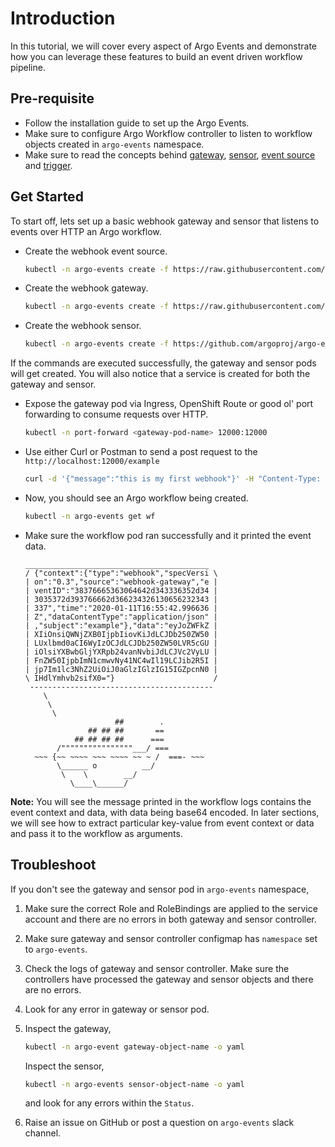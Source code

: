 # Introduction

In this tutorial, we will cover every aspect of Argo Events and demonstrate how you 
can leverage these features to build an event driven workflow pipeline.

## Pre-requisite
* Follow the installation guide to set up the Argo Events. 
* Make sure to configure Argo Workflow controller to listen to workflow objects
created in `argo-events` namespace.
* Make sure to read the concepts behind [gateway](https://argoproj.github.io/argo-events/concepts/gateway/),
[sensor](https://argoproj.github.io/argo-events/concepts/sensor/),
[event source](https://argoproj.github.io/argo-events/concepts/event_source/)
and [trigger](https://argoproj.github.io/argo-events/concepts/trigger/).

## Get Started
To start off, lets set up a basic webhook gateway and sensor that listens to events over
HTTP an Argo workflow.

* Create the webhook event source.

  ```bash
  kubectl -n argo-events create -f https://raw.githubusercontent.com/argoproj/argo-events/master/examples/event-sources/webhook.yaml
  ```
  
* Create the webhook gateway.

  ```bash
  kubectl -n argo-events create -f https://raw.githubusercontent.com/argoproj/argo-events/master/examples/gateways/webhook.yaml
  ```

* Create the webhook sensor.

  ```bash
  kubectl -n argo-events create -f https://github.com/argoproj/argo-events/tree/master/examples/sensors
  ```
  
If the commands are executed successfully, the gateway and sensor pods will get created. You will
also notice that a service is created for both the gateway and sensor. 

* Expose the gateway pod via Ingress, OpenShift Route
or good ol' port forwarding to consume requests over HTTP.

  ```bash
  kubectl -n port-forward <gateway-pod-name> 12000:12000
  ```

* Use either Curl or Postman to send a post request to the `http://localhost:12000/example`

  ```bash
  curl -d '{"message":"this is my first webhook"}' -H "Content-Type: application/json" -X POST http://localhost:12000/example
  ```

* Now, you should see an Argo workflow being created.

  ```bash
  kubectl -n argo-events get wf
  ```

* Make sure the workflow pod ran successfully and it printed the event data.

    ```
    _________________________________________ 
    / {"context":{"type":"webhook","specVersi \
    | on":"0.3","source":"webhook-gateway","e |
    | ventID":"38376665363064642d343336352d34 |
    | 3035372d393766662d366234326130656232343 |
    | 337","time":"2020-01-11T16:55:42.996636 |
    | Z","dataContentType":"application/json" |
    | ,"subject":"example"},"data":"eyJoZWFkZ |
    | XIiOnsiQWNjZXB0IjpbIiovKiJdLCJDb250ZW50 |
    | LUxlbmd0aCI6WyIzOCJdLCJDb250ZW50LVR5cGU |
    | iOlsiYXBwbGljYXRpb24vanNvbiJdLCJVc2VyLU |
    | FnZW50IjpbImN1cmwvNy41NC4wIl19LCJib2R5I |
    | jp7Im1lc3NhZ2UiOiJ0aGlzIGlzIG15IGZpcnN0 |
    \ IHdlYmhvb2sifX0="}                      /
     ----------------------------------------- 
        \
         \
          \     
                        ##        .            
                  ## ## ##       ==            
               ## ## ## ##      ===            
           /""""""""""""""""___/ ===        
      ~~~ {~~ ~~~~ ~~~ ~~~~ ~~ ~ /  ===- ~~~   
           \______ o          __/            
            \    \        __/             
              \____\______/   

     ```
<b>Note:</b> You will see the message printed in the workflow logs contains the event context
and data, with data being base64 encoded. In later sections, we will see how to extract particular key-value
from event context or data and pass it to the workflow as arguments.

## Troubleshoot

If you don't see the gateway and sensor pod in `argo-events` namespace,

 1. Make sure the correct Role and RoleBindings are applied to the service account
 and there are no errors in both gateway and sensor controller.
 2. Make sure gateway and sensor controller configmap has `namespace` set to 
  `argo-events`.
 3. Check the logs of gateway and sensor controller. Make sure the controllers
 have processed the gateway and sensor objects and there are no errors.
 4. Look for any error in gateway or sensor pod.
 5. Inspect the gateway,
    ```bash
    kubectl -n argo-event gateway-object-name -o yaml
    ``` 
    
    Inspect the sensor,
    ```bash
    kubectl -n argo-events sensor-object-name -o yaml
    ```
    
    and look for any errors within the `Status`.
 
 6. Raise an issue on GitHub or post a question on `argo-events` slack channel.
